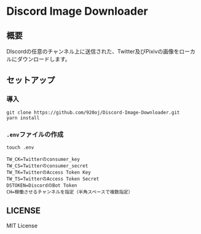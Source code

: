 # Discord Image Downloader

## 概要
DIscordの任意のチャンネル上に送信された、Twitter及びPixivの画像をローカルにダウンロードします。

## セットアップ
### 導入
```
git clone https://github.com/920oj/Discord-Image-Downloader.git
yarn install
```

### `.env`ファイルの作成
```
touch .env
```

```
TW_CK=Twitterのconsumer_key
TW_CS=Twitterのconsumer_secret
TW_TK=TwitterのAccess Token Key
TW_TS=TwitterのAccess Token Secret
DSTOKEN=DiscordのBot Token
CH=稼働させるチャンネルを指定（半角スペースで複数指定）
```

## LICENSE
MIT License